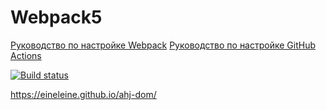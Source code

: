 # Webpack5

[Руководство по настройке Webpack](https://webpack.js.org/guides/)
[Руководство по настройке GitHub Actions](https://docs.github.com/en/actions/quickstart)

[![Build status](https://ci.appveyor.com/api/projects/status/5j46jmlxmi6iqrub?svg=true)](https://ci.appveyor.com/project/Eineleine/ahj-dom)

https://eineleine.github.io/ahj-dom/


